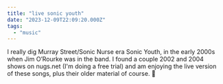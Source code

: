 ```yaml
---
title: "live sonic youth"
date: "2023-12-09T22:09:20.000Z"
tags: 
  - "music"
---
```


I really dig Murray Street/Sonic Nurse era Sonic Youth, in the early 2000s when Jim O’Rourke was in the band. I found a couple 2002 and 2004 shows on nugs.net (I'm doing a free trial) and am enjoying the live version of these songs, plus their older material of course. 🎵
